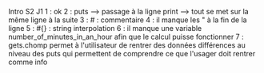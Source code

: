 Intro S2 J1
1 : ok
2 : puts --> passage à la ligne
    print --> tout se met sur la même ligne à la suite
3 : # : commentaire
4 : il manque les " à la fin de la ligne
5 : #{} : string interpolation
6 : il manque une variable number_of_minutes_in_an_hour afin que le calcul puisse fonctionner
7 : gets.chomp permet à l'utilisateur de rentrer des données 
    différences au niveau des puts qui permettent de comprendre ce que l'usager doit rentrer comme info
